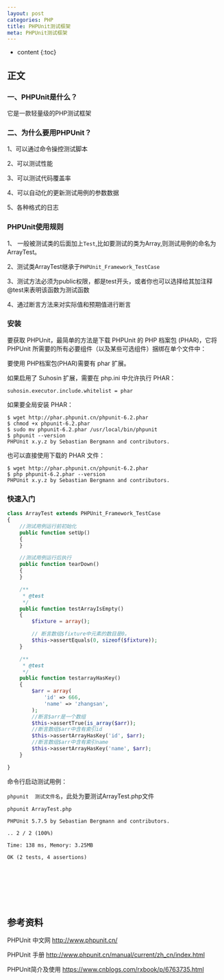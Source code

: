 ```yaml
---
layout: post
categories: PHP
title: PHPUnit测试框架
meta: PHPUnit测试框架
---
```

* content
{:toc}

## 正文

### 一、PHPUnit是什么？

它是一款轻量级的PHP测试框架

### 二、为什么要用PHPUnit？

1、可以通过命令操控测试脚本

2、可以测试性能

3、可以测试代码覆盖率

4、可以自动化的更新测试用例的参数数据

5、各种格式的日志

### PHPUnit使用规则

1、 一般被测试类的后面加上`Test`,比如要测试的类为Array,则测试用例的命名为ArrayTest。

2、测试类ArrayTest继承于`PHPUnit_Framework_TestCase`

3、测试方法必须为public权限，都是test开头，或者你也可以选择给其加注释@test来表明该函数为测试函数

4、通过断言方法来对实际值和预期值进行断言

### 安装

要获取 PHPUnit，最简单的方法是下载 PHPUnit 的 PHP 档案包 (PHAR)，它将 PHPUnit 所需要的所有必要组件（以及某些可选组件）捆绑在单个文件中：

要使用 PHP档案包(PHAR)需要有 phar 扩展。

如果启用了 Suhosin 扩展，需要在 php.ini 中允许执行 PHAR：
```
suhosin.executor.include.whitelist = phar
```

如果要全局安装 PHAR：
```
$ wget http://phar.phpunit.cn/phpunit-6.2.phar
$ chmod +x phpunit-6.2.phar
$ sudo mv phpunit-6.2.phar /usr/local/bin/phpunit
$ phpunit --version
PHPUnit x.y.z by Sebastian Bergmann and contributors.
```

也可以直接使用下载的 PHAR 文件：
```
$ wget http://phar.phpunit.cn/phpunit-6.2.phar
$ php phpunit-6.2.phar --version
PHPUnit x.y.z by Sebastian Bergmann and contributors.
```

### 快速入门

```php
class ArrayTest extends PHPUnit_Framework_TestCase
{
    //测试用例运行前初始化
    public function setUp()
    {
    }

    //测试用例运行后执行
    public function tearDown()
    {
    }

    /**
     * @test
     */
    public function testArrayIsEmpty()
    {
        $fixture = array();

        // 断言数组$fixture中元素的数目是0。
        $this->assertEquals(0, sizeof($fixture));
    }

    /**
     * @test
     */
    public function testarrayHasKey()
    {
        $arr = array(
            'id' => 666,
            'name' => 'zhangsan',
        );
        //断言$arr是一个数组
        $this->assertTrue(is_array($arr));
        //断言数组$arr中含有索引id
        $this->assertArrayHasKey('id', $arr);
        //断言数组$arr中含有索引name
        $this->assertArrayHasKey('name', $arr);
    }

}
```

命令行启动测试用例：

`phpunit  测试文件名`，此处为要测试ArrayTest.php文件

```
phpunit ArrayTest.php

PHPUnit 5.7.5 by Sebastian Bergmann and contributors.

.. 2 / 2 (100%)

Time: 138 ms, Memory: 3.25MB

OK (2 tests, 4 assertions)
```

<br/><br/><br/><br/><br/>
## 参考资料

PHPUnit 中文网 <http://www.phpunit.cn/>

PHPUnit 手册 <http://www.phpunit.cn/manual/current/zh_cn/index.html>

PHPUnit简介及使用 <https://www.cnblogs.com/rxbook/p/6763735.html>

